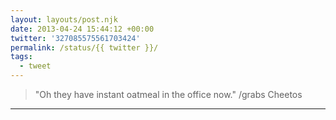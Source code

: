 ```yaml
---
layout: layouts/post.njk
date: 2013-04-24 15:44:12 +00:00
twitter: '327085575561703424'
permalink: /status/{{ twitter }}/
tags: 
  - tweet
---
```


> "Oh they have instant oatmeal in the office now." /grabs Cheetos

---
